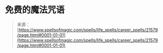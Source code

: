 <!--yml

category: 未分类

date: 2024-06-12 19:05:12

-->

# 免费的魔法咒语

> 来源：[https://www.spellsofmagic.com/spells/life_spells/career_spells/21579/page.html#0001-01-01](https://www.spellsofmagic.com/spells/life_spells/career_spells/21579/page.html#0001-01-01)
